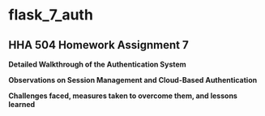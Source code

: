 # flask_7_auth
## HHA 504 Homework Assignment 7

**Detailed Walkthrough of the Authentication System**

**Observations on Session Management and Cloud-Based Authentication**

**Challenges faced, measures taken to overcome them, and lessons learned**
